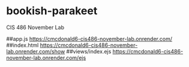 # bookish-parakeet
CIS 486 November Lab

##app.js
https://cmcdonald6-cis486-november-lab.onrender.com/
##index.html
https://cmcdonald6-cis486-november-lab.onrender.com/show
##views/index.ejs
https://cmcdonald6-cis486-november-lab.onrender.com/ejs
